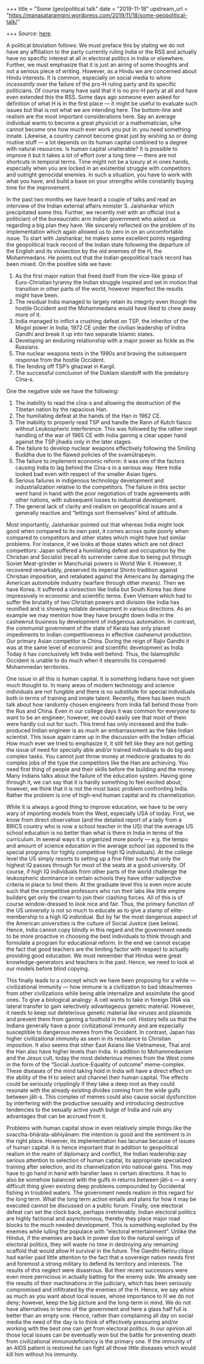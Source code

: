 +++
title = "Some (geo)political talk"
date = "2019-11-18"
upstream_url = "https://manasataramgini.wordpress.com/2019/11/18/some-geopolitical-talk/"

+++
Source: [here](https://manasataramgini.wordpress.com/2019/11/18/some-geopolitical-talk/).

A political bloviation follows: We must preface this by stating we do
not have any affiliation to the party currently ruling India or the RSS
and actually have no specific interest at all in electoral politics in
India or elsewhere. Further, we must emphasize that it is just an airing
of some thoughts and not a serious piece of writing. However, as a Hindu
we are concerned about Hindu interests. It is common, especially on
social media to whine *incessantly* over the failure of the pro-H ruling
party and its specific politicians. Of course many have said that it is
no pro-H party at all and have even extended this the RSS. Some days ago
someone even asked for definition of what H is in the first place — it
might be useful to evaluate such issues but that is not what we are
intending here. The bottom-line and realism are the most important
considerations here. Say an average individual wants to become a great
physicist or a mathematician, s/he cannot become one how much ever work
you put in: you need something innate. Likewise, a country cannot become
great just by wishing so or doing routine stuff — a lot depends on its
human capital combined to a degree with natural resources. Is human
capital unalterable? It is possible to improve it but it takes a lot of
effort over a long time — there are not shortcuts in temporal terms.
Time might not be a luxury at in ones hands, especially when you are
locked in an existential struggle with competitors and outright
genocidal enemies. In such a situation, you have to work with what you
have, and build a base on your strengths while constantly buying time
for the improvement.

In the past two months we have heard a couple of talks and read an
interview of the Indian external affairs minister S. Jaishankar which
precipitated some this. Further, we recently met with an official (not a
politician) of the bureaucratic arm Indian government who asked us
regarding a big plan they have. We sincerely reflected on the problem of
its implementation which again allowed us to zero in on an uncomfortable
issue. To start with Jaishankar, he makes some excellent points
regarding the geopolitical track record of the Indian state following
the departure of the English and its vivisection by the old enemies of
the H, the Mohammedans. He points out that the Indian geopolitical track
record has been mixed. On the positive side we have:  
1) As the first major nation that freed itself from the vice-like grasp
of Euro-Christian tyranny the Indian struggle inspired and set in motion
that transition in other parts of the world, however imperfect the
results might have been.  
2) The residual India managed to largely retain its integrity even
though the hostile Occident and the Mohammedans would have liked to chew
away more of it.  
3) India managed to inflict a crushing defeat on TSP, the inheritor of
the Mogol power in India, 1972 CE under the civilian leadership of
Indira Gandhi and break it up into two separate Islamic states.  
4) Developing an enduring relationship with a major power as fickle as
the Russians.  
5) The nuclear weapons tests in the 1990s and braving the subsequent
response from the hostile Occident.  
6) The fending off TSP’s ghazwat in Kargil.  
7) The successful conclusion of the Doklam standoff with the predatory
Cīna-s.

One the negative side we have the following:  
1) The inability to read the cīna-s and allowing the destruction of the
Tibetan nation by the rapacious Han.  
2) The humiliating defeat at the hands of the Han in 1962 CE.  
3) The inability to properly read TSP and handle the Rann of Kutch
fiasco without Leukospheric interference. This was followed by the
rather inept handling of the war of 1965 CE with India gaining a clear
upper hand against the TSP jihadis only in the later stages.  
4) The failure to develop nuclear weapons effectively following the
Smiling Buddha due to the flawed policies of the svamūtrapeyin.  
5) The failure to implement economic reform: it was one of the factors
causing India to lag behind the Cīna-s in a serious way. Here India
looked bad even with respect of the smaller Asian tigers.  
6) Serious failures in indigenous technology development and
industrialization relative to the competitors. The failure in this
sector went hand in hand with the poor negotiation of trade agreements
with other nations, with subsequent losses to industrial development.  
7) The general lack of clarity and realism on geopolitical issues and a
generally reactive and “lettings sort themselves” kind of attitude.

Most importantly, Jaishankar pointed out that whereas India might look
good when compared to its own past, it comes across quite poorly when
compared to competitors and other states which might have had similar
problems. For instance, if we looks at those states which are not direct
competitors: Japan suffered a humiliating defeat and occupation by the
Christian and Socialist (recall its surrender came due to being put
through Soviet Meat-grinder in Manchuria) powers in World War II.
However, it recovered remarkably, preserved its imperial Shinto
tradition against Christian imposition, and retaliated against the
Americans by damaging the American automobile industry (warfare through
other means). Then we have Korea. It suffered a vivisection like India
but South Korea has done impressively in economic and scientific terms.
Even Vietnam which had to suffer the brutality of two Christian powers
and division like India has reunified and is showing notable development
in various directions. As an example we may mention how they have
brought down India in the cashewnut business by development of
indigenous automation. In contrast, the communist government of the
state of Kerala has only placed impediments to Indian competitiveness in
effective cashewnut production. Our primary Asian competitor is China.
During the reign of Rajiv Gandhi it was at the same level of economic
and scientific development as India. Today it has conclusively left
India well behind. Thus, the Islamophilic Occident is unable to do much
when it steamrolls its conquered Mohammedan territories.

One issue in all this is human capital. It is something Indians have not
given much thought to. In many areas of modern technology and science
individuals are not fungible and there is no substitute for special
individuals both in terms of training and innate talent. Recently, there
has been much talk about how randomly chosen engineers from India fall
behind those from the Rus and China. Even in our college days it was
common for everyone to want to be an engineer; however, we could easily
see that most of them were hardly cut out for such. This trend has only
increased and the bulk-produced Indian engineer is as much an
embarrassment as the fake Indian scientist. This issue again came up in
the discussion with the Indian official. How much ever we tried to
emphasize it, it still felt like they are not getting the issue of need
for specially able and/or trained individuals to do big and complex
tasks. You cannot just throw money at mediocre graduates to do complex
jobs of the type the competitors like the Han are achieving. You need
first thing of people and their skills before the building and the
money. Many Indians talks about the failure of the education system.
Having gone through it, we can say that it is hardly something to feel
excited about; however, we think that it is not the most basic problem
confronting India. Rather the problem is one of high-end human capital
and its channelization.

While it is always a good thing to improve education, we have to be very
wary of importing models from the West, especially USA of today. First,
we know from direct observation (and the detailed report of a lady from
a BRICS country who is now a school teacher in the US) that the average
US school education is no better than what is there in India in terms of
the curriculum. In several ways it is organized more poorly — e.g. the
tempo and amount of science education in the average school (as opposed
to the special programs for highly competitive high IQ individuals). At
the college level the US simply resorts to setting up a fine filter such
that only the highest IQ passes through for most of the seats at a good
university. Of course, if high IQ individuals from other parts of the
world challenge the leukospheric dominance in certain schools they have
other subjective criteria in place to limit them. At the graduate level
this is even more acute such that the competitive professors who run
their labs like little empire builders get only the cream to join their
clashing forces. All of this is of course window-dressed to look nice
and fair. Thus, the primary function of the US university is not so much
to educate as to give a stamp of elite-membership to a high IQ
individual. But by far the most dangerous aspect of the American
universities is the culture of Social Justice (see below). Hence, India
cannot copy blindly in this regard and the government needs to be more
proactive in choosing the best individuals to think through and
formulate a program for educational reform. In the end we cannot escape
the fact that good teachers are the limiting factor with respect to
actually providing good education. We must remember that Hindus were
great knowledge-generators and teachers in the past. Hence, we need to
look at our models before blind copying.

This finally leads to a concept which we have been proposing for a while
— civilizational immunity — how immune is a civilization to bad
ideas/memes from other civilizations while being able internalize and
assimilate the good ones. To give a biological analogy: A cell wants to
take in foreign DNA via lateral transfer to gain selectively
advantageous genetic material. However, it needs to keep out deleterious
genetic material like viruses and plasmids and prevent them from gaining
a foothold in the cell. History tells us that the Indians generally have
a poor civilizational immunity and are especially susceptible to
dangerous memes from the Occident. In contrast, Japan has higher
civilizational immunity as seen in its resistance to Christian
imposition. It also seems that other East Asians like Vietnamese, Thai
and the Han also have higher levels than India. In addition to
Mohammedanism and the Jesus cult, today the most deleterious memes from
the West come in the form of the “Social Justice-Equality of outcome”
meme-complex. These diseases of the mind taking hold in India will have
a direct effect on the ability of the H to select and channel their
human capital. The effects could be seriously cripplingly if they take a
deep root as they could resonate with the already existing divides
coming from the wide gulfs between jāti-s. This complex of memes could
also cause social dysfunction by interfering with the productive
sexuality and introducing destructive tendencies to the sexually active
youth bulge of India and ruin any advantages that can be accrued from
it.

Problems with human capital show in even relatively simple things like
the svaccha-bhārata-abhiyānam: the intention is good and the sentiment
is in the right place. However, its implementation has lacunae because
of issues of human capital. It is hence important that in addition to
geopolitical realism in the realm of diplomacy and conflict, the Indian
leadership pay serious attention to selection of human capital, its
appropriate specialized training after selection, and its channelization
into national gains. This may have to go hand in hand with harsher laws
in certain directions. It has to also be somehow balanced with the gulfs
in returns between jāti-s — a very difficult thing given existing deep
problems compounded by Occidental fishing in troubled waters. The
government needs realism in this regard for the long term. What the long
term action entails and plans for how it may be executed cannot be
discussed on a public forum. Finally, one electoral defeat can set the
clock back, perhaps irretrievably. Indian electoral politics are highly
factional and asynchronous, thereby they place major road blocks to the
much needed development. This is something exploited by the enemies
while lulling the populace with “electoral entertainment”. Unlike the
Hindus, if the enemies are back in power due to the natural swings of
electoral politics, they will waste no time in destroying any remaining
scaffold that would allow H survival in the future. The Gandhi-Nehru
clique had earlier paid little attention to the fact that a sovereign
nation needs first and foremost a strong military to defend its
territory and interests. The results of this neglect were disastrous.
But their recent successors were even more pernicious in actually
batting for the enemy side. We already see the results of their
machinations in the judiciary, which has been seriously compromised and
infiltrated by the enemies of the H. Hence, we say whine as much as you
want about local issues, whose importance to H we do not deny; however,
keep the big picture and the long-term in mind. We do not have
alternatives in terms of the government and here a glass half full is
better than an empty one. Hence, rather than complaining all day on
social media the need of the day is to think of effectively pressuring
and/or working with the best one can get from electoral politics. In our
opinion all those local issues can be eventually won but the battle for
preventing death from civilizational immunodeficiency is the primary
one. If the immunity of an AIDS patient is restored he can fight all
those little diseases which would kill him without his immunity.

